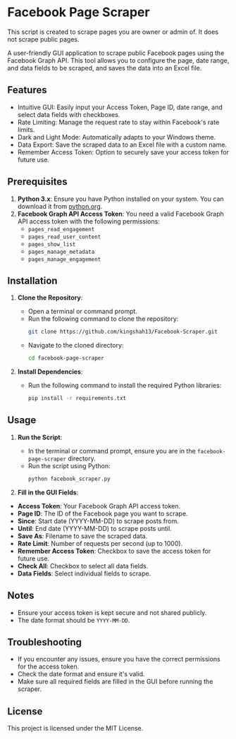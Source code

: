 # Facebook Page Scraper
This script is created to scrape pages you are owner or admin of. It does not scrape public pages.

A user-friendly GUI application to scrape public Facebook pages using the Facebook Graph API. This tool allows you to configure the page, date range, and data fields to be scraped, and saves the data into an Excel file.

## Features
- Intuitive GUI: Easily input your Access Token, Page ID, date range, and select data fields with checkboxes.
- Rate Limiting: Manage the request rate to stay within Facebook's rate limits.
- Dark and Light Mode: Automatically adapts to your Windows theme.
- Data Export: Save the scraped data to an Excel file with a custom name.
- Remember Access Token: Option to securely save your access token for future use.

## Prerequisites

1. **Python 3.x**: Ensure you have Python installed on your system. You can download it from [python.org](https://www.python.org/).
2. **Facebook Graph API Access Token**: You need a valid Facebook Graph API access token with the following permissions:
   - `pages_read_engagement`
   - `pages_read_user_content`
   - `pages_show_list`
   - `pages_manage_metadata`
   - `pages_manage_engagement`

## Installation

1. **Clone the Repository**:
   - Open a terminal or command prompt.
   - Run the following command to clone the repository:
     ```sh
     git clone https://github.com/kingshah13/Facebook-Scraper.git
     ```
   - Navigate to the cloned directory:
     ```sh
     cd facebook-page-scraper
     ```

2. **Install Dependencies**:
   - Run the following command to install the required Python libraries:
     ```sh
     pip install -r requirements.txt
     ```

## Usage

1. **Run the Script**:
   - In the terminal or command prompt, ensure you are in the `facebook-page-scraper` directory.
   - Run the script using Python:
     ```sh
     python facebook_scraper.py
     ```

2. **Fill in the GUI Fields**:
- **Access Token**: Your Facebook Graph API access token.
- **Page ID**: The ID of the Facebook page you want to scrape.
- **Since**: Start date (YYYY-MM-DD) to scrape posts from.
- **Until**: End date (YYYY-MM-DD) to scrape posts until.
- **Save As**: Filename to save the scraped data.
- **Rate Limit**: Number of requests per second (up to 1000).
- **Remember Access Token**: Checkbox to save the access token for future use.
- **Check All**: Checkbox to select all data fields.
- **Data Fields**: Select individual fields to scrape.

## Notes
- Ensure your access token is kept secure and not shared publicly.
- The date format should be `YYYY-MM-DD`.

## Troubleshooting
- If you encounter any issues, ensure you have the correct permissions for the access token.
- Check the date format and ensure it's valid.
- Make sure all required fields are filled in the GUI before running the scraper.

## License
This project is licensed under the MIT License.
